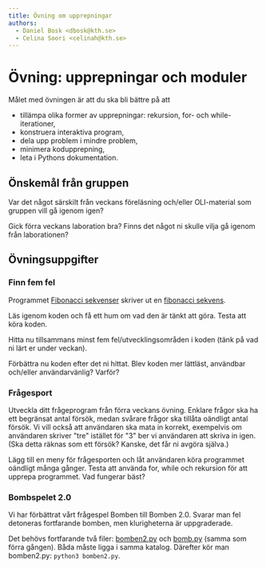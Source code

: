 ```yaml
---
title: Övning om upprepningar
authors:
  - Daniel Bosk <dbosk@kth.se>
  - Celina Soori <celinah@kth.se>
---
```

# Övning: upprepningar och moduler

Målet med övningen är att du ska bli bättre på att

  - tillämpa olika former av upprepningar: rekursion, for- och
    while-iterationer,
  - konstruera interaktiva program,
  - dela upp problem i mindre problem,
  - minimera kodupprepning,
  - leta i Pythons dokumentation.


## Önskemål från gruppen

Var det något särskilt från veckans föreläsning och/eller OLI-material som gruppen vill gå igenom igen?

Gick förra veckans laboration bra? Finns det något ni skulle vilja gå igenom från laborationen?

## Övningsuppgifter

### Finn fem fel

Programmet [Fibonacci sekvenser](https://github.com/dbosk/intropy/blob/revision_of_exercises/modules/iterations/tutorial/fib.py)
skriver ut en [fibonacci sekvens](https://sv.wikipedia.org/wiki/Fibonaccital). 

Läs igenom koden och få ett hum om vad den är tänkt att göra. Testa att köra koden.

Hitta nu tillsammans minst fem fel/utvecklingsområden i koden (tänk på vad ni lärt er under veckan).

Förbättra nu koden efter det ni hittat. Blev koden mer lättläst, användbar och/eller användarvänlig? Varför?

### Frågesport

Utveckla ditt frågeprogram från förra veckans övning. Enklare frågor ska ha ett begränsat
antal försök, medan svårare frågor ska tillåta oändligt antal försök. Vi vill
också att användaren ska mata in korrekt, exempelvis om användaren skriver
"tre" istället för "3" ber vi användaren att skriva in igen. (Ska detta räknas
som ett försök? Kanske, det får ni avgöra själva.)

Lägg till en meny för frågesporten och låt användaren köra programmet oändligt många gånger.
Testa att använda for, while och rekursion för att upprepa programmet. Vad fungerar bäst?

### Bombspelet 2.0

Vi har förbättrat vårt frågespel Bomben till Bomben 2.0. Svarar man fel
detoneras fortfarande bomben, men klurigheterna är uppgraderade.

Det behövs fortfarande två filer: [bomben2.py][bomben2] och [bomb.py][bomb]
(samma som förra gången). Båda måste ligga i samma katalog. Därefter kör man
bomben2.py: `python3 bomben2.py`.

[bomben2]: https://github.com/dbosk/intropy/blob/master/modules/iterations/tutorial/bomben2.py
[bomb]: https://github.com/dbosk/intropy/blob/master/modules/conditionals/bomb.py
